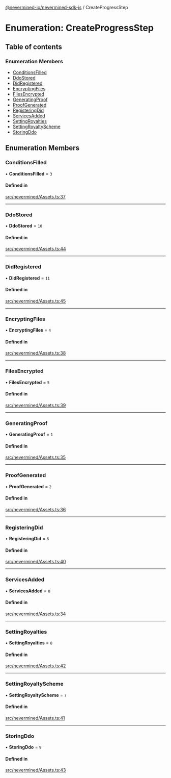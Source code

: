 [@nevermined-io/nevermined-sdk-js](../code-reference.md) / CreateProgressStep

# Enumeration: CreateProgressStep

## Table of contents

### Enumeration Members

- [ConditionsFilled](CreateProgressStep.md#conditionsfilled)
- [DdoStored](CreateProgressStep.md#ddostored)
- [DidRegistered](CreateProgressStep.md#didregistered)
- [EncryptingFiles](CreateProgressStep.md#encryptingfiles)
- [FilesEncrypted](CreateProgressStep.md#filesencrypted)
- [GeneratingProof](CreateProgressStep.md#generatingproof)
- [ProofGenerated](CreateProgressStep.md#proofgenerated)
- [RegisteringDid](CreateProgressStep.md#registeringdid)
- [ServicesAdded](CreateProgressStep.md#servicesadded)
- [SettingRoyalties](CreateProgressStep.md#settingroyalties)
- [SettingRoyaltyScheme](CreateProgressStep.md#settingroyaltyscheme)
- [StoringDdo](CreateProgressStep.md#storingddo)

## Enumeration Members

### ConditionsFilled

• **ConditionsFilled** = ``3``

#### Defined in

[src/nevermined/Assets.ts:37](https://github.com/nevermined-io/sdk-js/blob/6f83096/src/nevermined/Assets.ts#L37)

___

### DdoStored

• **DdoStored** = ``10``

#### Defined in

[src/nevermined/Assets.ts:44](https://github.com/nevermined-io/sdk-js/blob/6f83096/src/nevermined/Assets.ts#L44)

___

### DidRegistered

• **DidRegistered** = ``11``

#### Defined in

[src/nevermined/Assets.ts:45](https://github.com/nevermined-io/sdk-js/blob/6f83096/src/nevermined/Assets.ts#L45)

___

### EncryptingFiles

• **EncryptingFiles** = ``4``

#### Defined in

[src/nevermined/Assets.ts:38](https://github.com/nevermined-io/sdk-js/blob/6f83096/src/nevermined/Assets.ts#L38)

___

### FilesEncrypted

• **FilesEncrypted** = ``5``

#### Defined in

[src/nevermined/Assets.ts:39](https://github.com/nevermined-io/sdk-js/blob/6f83096/src/nevermined/Assets.ts#L39)

___

### GeneratingProof

• **GeneratingProof** = ``1``

#### Defined in

[src/nevermined/Assets.ts:35](https://github.com/nevermined-io/sdk-js/blob/6f83096/src/nevermined/Assets.ts#L35)

___

### ProofGenerated

• **ProofGenerated** = ``2``

#### Defined in

[src/nevermined/Assets.ts:36](https://github.com/nevermined-io/sdk-js/blob/6f83096/src/nevermined/Assets.ts#L36)

___

### RegisteringDid

• **RegisteringDid** = ``6``

#### Defined in

[src/nevermined/Assets.ts:40](https://github.com/nevermined-io/sdk-js/blob/6f83096/src/nevermined/Assets.ts#L40)

___

### ServicesAdded

• **ServicesAdded** = ``0``

#### Defined in

[src/nevermined/Assets.ts:34](https://github.com/nevermined-io/sdk-js/blob/6f83096/src/nevermined/Assets.ts#L34)

___

### SettingRoyalties

• **SettingRoyalties** = ``8``

#### Defined in

[src/nevermined/Assets.ts:42](https://github.com/nevermined-io/sdk-js/blob/6f83096/src/nevermined/Assets.ts#L42)

___

### SettingRoyaltyScheme

• **SettingRoyaltyScheme** = ``7``

#### Defined in

[src/nevermined/Assets.ts:41](https://github.com/nevermined-io/sdk-js/blob/6f83096/src/nevermined/Assets.ts#L41)

___

### StoringDdo

• **StoringDdo** = ``9``

#### Defined in

[src/nevermined/Assets.ts:43](https://github.com/nevermined-io/sdk-js/blob/6f83096/src/nevermined/Assets.ts#L43)

